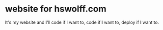 # website for hswolff.com

It's my website and I'll code if I want to, code if I want to, deploy if I want to.
